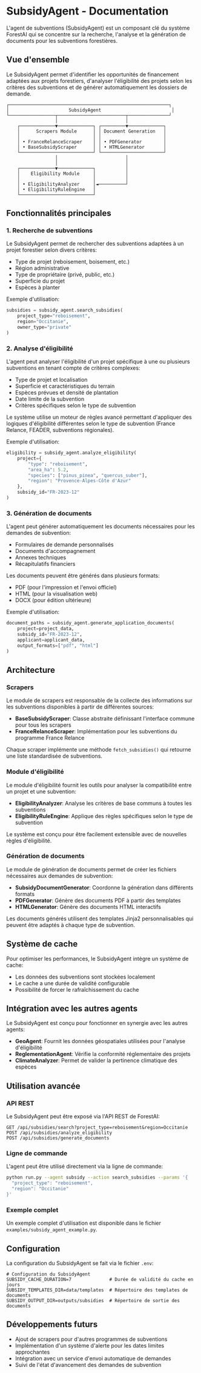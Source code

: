 # SubsidyAgent - Documentation

L'agent de subventions (SubsidyAgent) est un composant clé du système ForestAI qui se concentre sur la recherche, l'analyse et la génération de documents pour les subventions forestières.

## Vue d'ensemble

Le SubsidyAgent permet d'identifier les opportunités de financement adaptées aux projets forestiers, d'analyser l'éligibilité des projets selon les critères des subventions et de générer automatiquement les dossiers de demande.

```
┌───────────────────────────────────────────────────────────┐
│                      SubsidyAgent                          │
└─────────────────┬─────────────────────────┬───────────────┘
                  │                         │
    ┌─────────────▼─────────────┐ ┌─────────▼─────────────┐
    │      Scrapers Module      │ │ Document Generation   │
    │                           │ │                       │
    │ • FranceRelanceScraper    │ │ • PDFGenerator        │
    │ • BaseSubsidyScraper      │ │ • HTMLGenerator       │
    └───────────────────────────┘ └───────────────────────┘
                  │                         │
                  │                         │
    ┌─────────────▼─────────────┐           │
    │    Eligibility Module     │           │
    │                           │           │
    │ • EligibilityAnalyzer     │◄──────────┘
    │ • EligibilityRuleEngine   │
    └───────────────────────────┘
```

## Fonctionnalités principales

### 1. Recherche de subventions

Le SubsidyAgent permet de rechercher des subventions adaptées à un projet forestier selon divers critères:

- Type de projet (reboisement, boisement, etc.)
- Région administrative
- Type de propriétaire (privé, public, etc.)
- Superficie du projet
- Espèces à planter

Exemple d'utilisation:
```python
subsidies = subsidy_agent.search_subsidies(
    project_type="reboisement",
    region="Occitanie",
    owner_type="private"
)
```

### 2. Analyse d'éligibilité

L'agent peut analyser l'éligibilité d'un projet spécifique à une ou plusieurs subventions en tenant compte de critères complexes:

- Type de projet et localisation
- Superficie et caractéristiques du terrain
- Espèces prévues et densité de plantation
- Date limite de la subvention
- Critères spécifiques selon le type de subvention

Le système utilise un moteur de règles avancé permettant d'appliquer des logiques d'éligibilité différentes selon le type de subvention (France Relance, FEADER, subventions régionales).

Exemple d'utilisation:
```python
eligibility = subsidy_agent.analyze_eligibility(
    project={
        "type": "reboisement",
        "area_ha": 5.2,
        "species": ["pinus_pinea", "quercus_suber"],
        "region": "Provence-Alpes-Côte d'Azur"
    },
    subsidy_id="FR-2023-12"
)
```

### 3. Génération de documents

L'agent peut générer automatiquement les documents nécessaires pour les demandes de subvention:

- Formulaires de demande personnalisés
- Documents d'accompagnement
- Annexes techniques
- Récapitulatifs financiers

Les documents peuvent être générés dans plusieurs formats:
- PDF (pour l'impression et l'envoi officiel)
- HTML (pour la visualisation web)
- DOCX (pour édition ultérieure)

Exemple d'utilisation:
```python
document_paths = subsidy_agent.generate_application_documents(
    project=project_data,
    subsidy_id="FR-2023-12",
    applicant=applicant_data,
    output_formats=["pdf", "html"]
)
```

## Architecture

### Scrapers

Le module de scrapers est responsable de la collecte des informations sur les subventions disponibles à partir de différentes sources:

- **BaseSubsidyScraper**: Classe abstraite définissant l'interface commune pour tous les scrapers
- **FranceRelanceScraper**: Implémentation pour les subventions du programme France Relance

Chaque scraper implémente une méthode `fetch_subsidies()` qui retourne une liste standardisée de subventions.

### Module d'éligibilité

Le module d'éligibilité fournit les outils pour analyser la compatibilité entre un projet et une subvention:

- **EligibilityAnalyzer**: Analyse les critères de base communs à toutes les subventions
- **EligibilityRuleEngine**: Applique des règles spécifiques selon le type de subvention

Le système est conçu pour être facilement extensible avec de nouvelles règles d'éligibilité.

### Génération de documents

Le module de génération de documents permet de créer les fichiers nécessaires aux demandes de subvention:

- **SubsidyDocumentGenerator**: Coordonne la génération dans différents formats
- **PDFGenerator**: Génère des documents PDF à partir des templates
- **HTMLGenerator**: Génère des documents HTML interactifs

Les documents générés utilisent des templates Jinja2 personnalisables qui peuvent être adaptés à chaque type de subvention.

## Système de cache

Pour optimiser les performances, le SubsidyAgent intègre un système de cache:

- Les données des subventions sont stockées localement
- Le cache a une durée de validité configurable
- Possibilité de forcer le rafraîchissement du cache

## Intégration avec les autres agents

Le SubsidyAgent est conçu pour fonctionner en synergie avec les autres agents:

- **GeoAgent**: Fournit les données géospatiales utilisées pour l'analyse d'éligibilité
- **ReglementationAgent**: Vérifie la conformité réglementaire des projets
- **ClimateAnalyzer**: Permet de valider la pertinence climatique des espèces

## Utilisation avancée

### API REST

Le SubsidyAgent peut être exposé via l'API REST de ForestAI:

```
GET /api/subsidies/search?project_type=reboisement&region=Occitanie
POST /api/subsidies/analyze_eligibility
POST /api/subsidies/generate_documents
```

### Ligne de commande

L'agent peut être utilisé directement via la ligne de commande:

```bash
python run.py --agent subsidy --action search_subsidies --params '{
  "project_type": "reboisement", 
  "region": "Occitanie"
}'
```

### Exemple complet

Un exemple complet d'utilisation est disponible dans le fichier `examples/subsidy_agent_example.py`.

## Configuration

La configuration du SubsidyAgent se fait via le fichier `.env`:

```
# Configuration du SubsidyAgent
SUBSIDY_CACHE_DURATION=7              # Durée de validité du cache en jours
SUBSIDY_TEMPLATES_DIR=data/templates  # Répertoire des templates de documents
SUBSIDY_OUTPUT_DIR=outputs/subsidies  # Répertoire de sortie des documents
```

## Développements futurs

- Ajout de scrapers pour d'autres programmes de subventions
- Implémentation d'un système d'alerte pour les dates limites approchantes
- Intégration avec un service d'envoi automatique de demandes
- Suivi de l'état d'avancement des demandes de subvention
